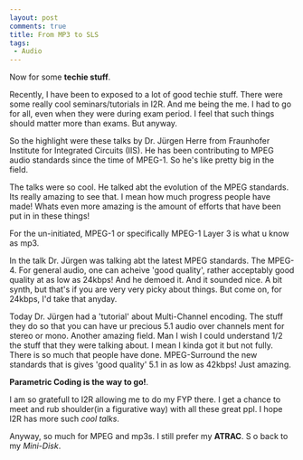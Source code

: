 ```yaml
---
layout: post
comments: true
title: From MP3 to SLS
tags:
 - Audio
---
```


Now for some **techie stuff**.

Recently, I have been to exposed to a lot of good techie stuff. There were some really cool seminars/tutorials in I2R. And me being the me. I had to go for all, even when they were during exam period. I feel that such things should matter more than exams. But anyway.

So the highlight were these talks by Dr. Jürgen Herre from Fraunhofer Institute for Integrated Circuits (IIS). He has been contributing to MPEG audio standards since the time of MPEG-1. So he's like pretty big in the field.

The talks were so cool. He talked abt the evolution of the MPEG standards. Its really amazing to see that. I mean how much progress people have made! Whats even more amazing is the amount of efforts that have been put in in these things!

For the un-initiated, MPEG-1 or specifically MPEG-1 Layer 3 is what u know as mp3.

In the talk Dr. Jürgen was talking abt the latest MPEG standards. The MPEG-4. For general audio, one can acheive 'good quality', rather acceptably good quality at as low as 24kbps! And he demoed it. And it sounded nice. A bit synth, but that's if you are very very picky about things. But come on, for 24kbps, I'd take that anyday.

Today Dr. Jürgen had a 'tutorial' about Multi-Channel encoding. The stuff they do so that you can have ur precious 5.1 audio over channels ment for stereo or mono. Another amazing field. Man I wish I could understand 1/2 the stuff that they were talking about. I mean I kinda got it but not fully. There is so much that people have done. MPEG-Surround the new standards that is gives 'good quality' 5.1 in as low as 42kbps! Just amazing.

**Parametric Coding is the way to go!**.

I am so gratefull to I2R allowing me to do my FYP there. I get a chance to meet and rub shoulder(in a figurative way) with all these great ppl. I hope I2R has more such _cool talks_.

Anyway, so much for MPEG and mp3s. I still prefer my **ATRAC**. S
o back to my _Mini-Disk_.
